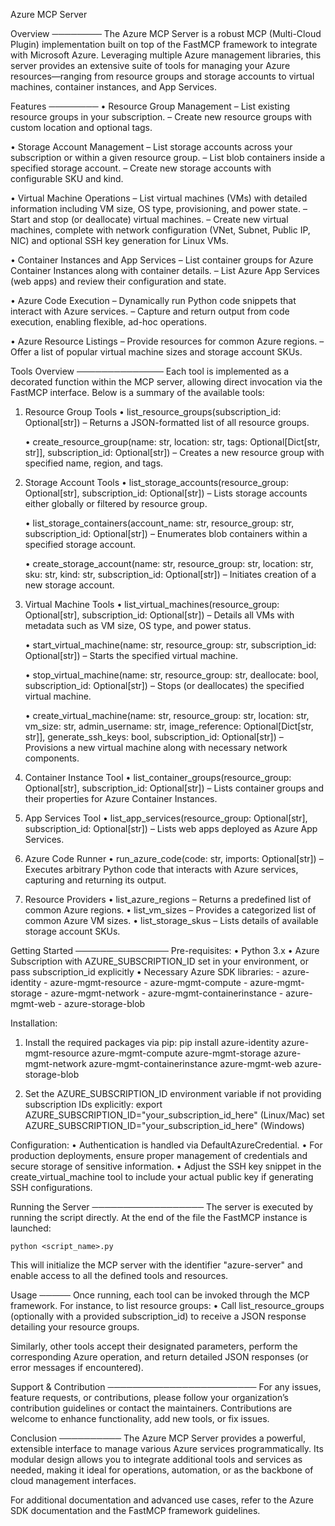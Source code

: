Azure MCP Server

Overview
────────
The Azure MCP Server is a robust MCP (Multi-Cloud Plugin) implementation built on top of the FastMCP framework to integrate with Microsoft Azure. Leveraging multiple Azure management libraries, this server provides an extensive suite of tools for managing your Azure resources—ranging from resource groups and storage accounts to virtual machines, container instances, and App Services.

Features
────────
• Resource Group Management
  – List existing resource groups in your subscription.
  – Create new resource groups with custom location and optional tags.

• Storage Account Management
  – List storage accounts across your subscription or within a given resource group.
  – List blob containers inside a specified storage account.
  – Create new storage accounts with configurable SKU and kind.

• Virtual Machine Operations
  – List virtual machines (VMs) with detailed information including VM size, OS type, provisioning, and power state.
  – Start and stop (or deallocate) virtual machines.
  – Create new virtual machines, complete with network configuration (VNet, Subnet, Public IP, NIC) and optional SSH key generation for Linux VMs.

• Container Instances and App Services
  – List container groups for Azure Container Instances along with container details.
  – List Azure App Services (web apps) and review their configuration and state.

• Azure Code Execution
  – Dynamically run Python code snippets that interact with Azure services.
  – Capture and return output from code execution, enabling flexible, ad-hoc operations.

• Azure Resource Listings
  – Provide resources for common Azure regions.
  – Offer a list of popular virtual machine sizes and storage account SKUs.

Tools Overview
──────────────
Each tool is implemented as a decorated function within the MCP server, allowing direct invocation via the FastMCP interface. Below is a summary of the available tools:

1. Resource Group Tools
   • list_resource_groups(subscription_id: Optional[str])
     – Returns a JSON-formatted list of all resource groups.

   • create_resource_group(name: str, location: str, tags: Optional[Dict[str, str]], subscription_id: Optional[str])
     – Creates a new resource group with specified name, region, and tags.

2. Storage Account Tools
   • list_storage_accounts(resource_group: Optional[str], subscription_id: Optional[str])
     – Lists storage accounts either globally or filtered by resource group.

   • list_storage_containers(account_name: str, resource_group: str, subscription_id: Optional[str])
     – Enumerates blob containers within a specified storage account.

   • create_storage_account(name: str, resource_group: str, location: str, sku: str, kind: str, subscription_id: Optional[str])
     – Initiates creation of a new storage account.

3. Virtual Machine Tools
   • list_virtual_machines(resource_group: Optional[str], subscription_id: Optional[str])
     – Details all VMs with metadata such as VM size, OS type, and power status.

   • start_virtual_machine(name: str, resource_group: str, subscription_id: Optional[str])
     – Starts the specified virtual machine.

   • stop_virtual_machine(name: str, resource_group: str, deallocate: bool, subscription_id: Optional[str])
     – Stops (or deallocates) the specified virtual machine.

   • create_virtual_machine(name: str, resource_group: str, location: str, vm_size: str, admin_username: str, image_reference: Optional[Dict[str, str]], generate_ssh_keys: bool, subscription_id: Optional[str])
     – Provisions a new virtual machine along with necessary network components.

4. Container Instance Tool
   • list_container_groups(resource_group: Optional[str], subscription_id: Optional[str])
     – Lists container groups and their properties for Azure Container Instances.

5. App Services Tool
   • list_app_services(resource_group: Optional[str], subscription_id: Optional[str])
     – Lists web apps deployed as Azure App Services.

6. Azure Code Runner
   • run_azure_code(code: str, imports: Optional[str])
     – Executes arbitrary Python code that interacts with Azure services, capturing and returning its output.

7. Resource Providers
   • list_azure_regions – Returns a predefined list of common Azure regions.
   • list_vm_sizes – Provides a categorized list of common Azure VM sizes.
   • list_storage_skus – Lists details of available storage account SKUs.

Getting Started
───────────────
Pre-requisites:
  • Python 3.x
  • Azure Subscription with AZURE_SUBSCRIPTION_ID set in your environment, or pass subscription_id explicitly
  • Necessary Azure SDK libraries:
      - azure-identity
      - azure-mgmt-resource
      - azure-mgmt-compute
      - azure-mgmt-storage
      - azure-mgmt-network
      - azure-mgmt-containerinstance
      - azure-mgmt-web
      - azure-storage-blob

Installation:
  1. Install the required packages via pip:
       pip install azure-identity azure-mgmt-resource azure-mgmt-compute azure-mgmt-storage azure-mgmt-network azure-mgmt-containerinstance azure-mgmt-web azure-storage-blob

  2. Set the AZURE_SUBSCRIPTION_ID environment variable if not providing subscription IDs explicitly:
       export AZURE_SUBSCRIPTION_ID="your_subscription_id_here" (Linux/Mac)
       set AZURE_SUBSCRIPTION_ID="your_subscription_id_here" (Windows)

Configuration:
  • Authentication is handled via DefaultAzureCredential.
  • For production deployments, ensure proper management of credentials and secure storage of sensitive information.
  • Adjust the SSH key snippet in the create_virtual_machine tool to include your actual public key if generating SSH configurations.

Running the Server
──────────────────
The server is executed by running the script directly. At the end of the file the FastMCP instance is launched:
  
    python <script_name>.py

This will initialize the MCP server with the identifier "azure-server" and enable access to all the defined tools and resources.

Usage
─────
Once running, each tool can be invoked through the MCP framework. For instance, to list resource groups:
  • Call list_resource_groups (optionally with a provided subscription_id) to receive a JSON response detailing your resource groups.

Similarly, other tools accept their designated parameters, perform the corresponding Azure operation, and return detailed JSON responses (or error messages if encountered).

Support & Contribution
────────────────────────
For any issues, feature requests, or contributions, please follow your organization’s contribution guidelines or contact the maintainers. Contributions are welcome to enhance functionality, add new tools, or fix issues.

Conclusion
──────────
The Azure MCP Server provides a powerful, extensible interface to manage various Azure services programmatically. Its modular design allows you to integrate additional tools and services as needed, making it ideal for operations, automation, or as the backbone of cloud management interfaces.

For additional documentation and advanced use cases, refer to the Azure SDK documentation and the FastMCP framework guidelines.